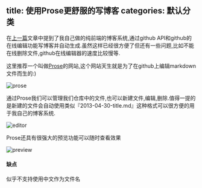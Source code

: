 title: 使用Prose更舒服的写博客
categories: 默认分类
---

在[上一篇](#!/post/new-blog-system)文章中提到了我自己做的纯前端的博客系统,通过github API和github的在线编辑功能写博客并自动生成.虽然这样已经很方便了但还有一些问题,比如不能在线删除文件,github在线编辑器的速度比较慢等.

这里推荐一个叫做[Prose](http://prose.io)的网站,这个网站天生就是为了在github上编辑markdown文件而生的:)

<!--more-->

![prose](https://www.diigo.com/item/p/poebsbqzbpdbosocqzbabprcae/47c3fbad1b98a4c1a33937cff716dddb)

通过Prose我们可以管理我们仓库中的文件,也可以新建文件,编辑,删除.值得一提的是新建的文件会自动使用类似『2013-04-30-title.md』这种格式可以很方便的用于我自己的博客系统.

![editor](https://www.diigo.com/item/p/poebsbqzbpdbosssazbabprceo/196c1365629e6dc66ce0e9b77fd936ad)

Prose还具有很强大的预览功能可以随时查看效果

![preview](https://www.diigo.com/item/p/poebsbqzbpdbpabqdzbabprcoe/87e9821ab06de98349defe9fcd1dd061)

#### 缺点
似乎不支持使用中文作为文件名
